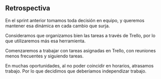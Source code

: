 ## Retrospectiva

En el sprint anterior tomamos toda decisión en equipo, y queremos mantener esa dinámica en cada cambio que surja.

Consideramos que organizamos bien las tareas a través de Trello, por lo que utilizaremos más esa herramienta.

Comenzaremos a trabajar con tareas asignadas en Trello, con reuniones menos frecuentes y siguiendo tareas.

En muchas oportunidades, al no poder coincidir en horarios, atrasamos trabajo. Por lo que decidimos que deberíamos independizar trabajo.